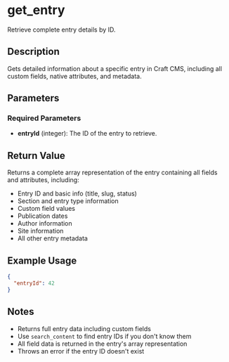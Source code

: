 # get_entry

Retrieve complete entry details by ID.

## Description

Gets detailed information about a specific entry in Craft CMS, including all custom fields, native attributes, and metadata.

## Parameters

### Required Parameters

- **entryId** (integer): The ID of the entry to retrieve.

## Return Value

Returns a complete array representation of the entry containing all fields and attributes, including:

- Entry ID and basic info (title, slug, status)
- Section and entry type information
- Custom field values
- Publication dates
- Author information
- Site information
- All other entry metadata

## Example Usage

```json
{
  "entryId": 42
}
```

## Notes

- Returns full entry data including custom fields
- Use `search_content` to find entry IDs if you don't know them
- All field data is returned in the entry's array representation
- Throws an error if the entry ID doesn't exist
